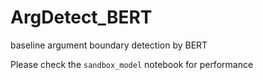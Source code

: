 # ArgDetect_BERT
baseline argument boundary detection by BERT

Please check the ``sandbox_model`` notebook for performance

